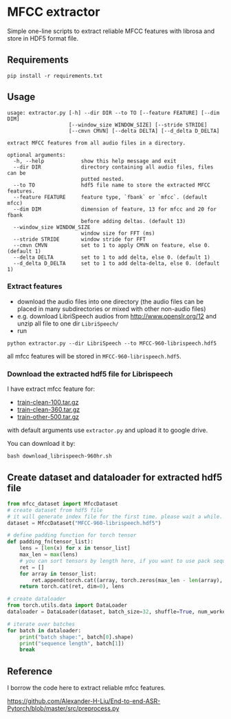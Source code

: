 # MFCC extractor
Simple one-line scripts to extract reliable MFCC features with librosa and store in HDF5 format file.

## Requirements
```
pip install -r requirements.txt
```

## Usage
```
usage: extractor.py [-h] --dir DIR --to TO [--feature FEATURE] [--dim DIM]
                    [--window_size WINDOW_SIZE] [--stride STRIDE]
                    [--cmvn CMVN] [--delta DELTA] [--d_delta D_DELTA]

extract MFCC features from all audio files in a directory.

optional arguments:
  -h, --help            show this help message and exit
  --dir DIR             directory containing all audio files, files can be
                        putted nested.
  --to TO               hdf5 file name to store the extracted MFCC features.
  --feature FEATURE     feature type, `fbank` or `mfcc`. (default mfcc)
  --dim DIM             dimension of feature, 13 for mfcc and 20 for fbank
                        before adding deltas. (default 13)
  --window_size WINDOW_SIZE
                        window size for FFT (ms)
  --stride STRIDE       window stride for FFT
  --cmvn CMVN           set to 1 to apply CMVN on feature, else 0. (default 1)
  --delta DELTA         set to 1 to add delta, else 0. (default 1)
  --d_delta D_DELTA     set to 1 to add delta-delta, else 0. (default 1)
```

### Extract features
- download the audio files into one directory (the audio files can be placed in many subdirectories or mixed with other non-audio files)
- e.g. download LibriSpeech audios from http://www.openslr.org/12 and unzip all file to one dir `LibriSpeech/`
- run 
```
python extractor.py --dir LibriSpeech --to MFCC-960-librispeech.hdf5
```
all mfcc features will be stored in `MFCC-960-librispeech.hdf5`.

### Download the extracted hdf5 file for Librispeech
I have extract mfcc feature for:
- [train-clean-100.tar.gz](http://www.openslr.org/resources/12/train-clean-100.tar.gz)
- [train-clean-360.tar.gz](http://www.openslr.org/resources/12/train-clean-360.tar.gz)
- [train-other-500.tar.gz](http://www.openslr.org/resources/12/train-other-500.tar.gz)

with default arguments use `extractor.py` and upload it to google drive.

You can download it by:
```
bash download_librispeech-960hr.sh
```

## Create dataset and dataloader for extracted hdf5 file

```python
from mfcc_dataset import MfccDataset
# create dataset from hdf5 file
# it will generate index file for the first time. please wait a while.
dataset = MfccDataset("MFCC-960-librispeech.hdf5")

# define padding function for torch tensor
def padding_fn(tensor_list):
    lens = [len(x) for x in tensor_list]
    max_len = max(lens)
    # you can sort tensors by length here, if you want to use pack sequence for RNNs for old torch version
    ret = []
    for array in tensor_list:
        ret.append(torch.cat((array, torch.zeros(max_len - len(array), array.shape[-1], device=array.device, dtype=array.dtype)), dim=0).unsqueeze(0))
    return torch.cat(ret, dim=0), lens

# create dataloader
from torch.utils.data import DataLoader
dataloader = DataLoader(dataset, batch_size=32, shuffle=True, num_workers=0, collate_fn=padding_fn)

# iterate over batches
for batch in dataloader:
    print("batch shape:", batch[0].shape)
    print("sequence length", batch[1])
    break
```

## Reference
I borrow the code here to extract reliable mfcc features.  

https://github.com/Alexander-H-Liu/End-to-end-ASR-Pytorch/blob/master/src/preprocess.py

